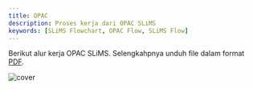 ```yaml
---
title: OPAC
description: Proses kerja dari OPAC SLiMS
keywords: [SLiMS Flowchart, OPAC Flow, SLiMS Flow]
---
```

Berikut alur kerja OPAC SLiMS. Selengkahpnya unduh file dalam format [PDF](/file/opac-flow.pdf).

![cover](/img/opac-flow.png)
